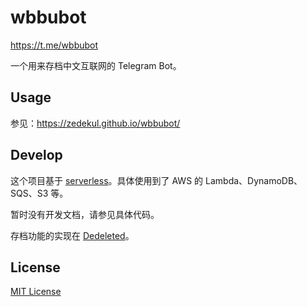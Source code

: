 # wbbubot

https://t.me/wbbubot

一个用来存档中文互联网的 Telegram Bot。

## Usage

参见：https://zedekul.github.io/wbbubot/

## Develop

这个项目基于 [serverless](https://www.serverless.com)。具体使用到了 AWS 的 Lambda、DynamoDB、SQS、S3 等。

暂时没有开发文档，请参见具体代码。

存档功能的实现在 [Dedeleted](https://github.com/Zedekul/dedeleted)。

## License

[MIT License](./LICENSE.md)

